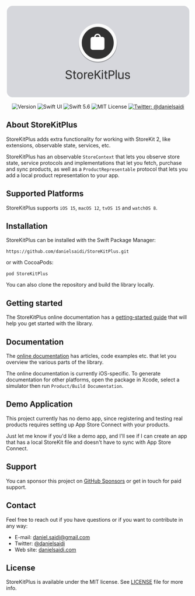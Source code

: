 <p align="center">
    <img src ="Resources/Logo.png" width=500 alt="StoreKitPlus Logo" title="StoreKitPlus" />
</p>

<p align="center">
    <img src="https://img.shields.io/github/v/release/danielsaidi/StoreKitPlus?color=%2300550&sort=semver" alt="Version" />
    <img src="https://img.shields.io/badge/platform-SwiftUI-red.svg" alt="Swift UI" />
    <img src="https://img.shields.io/badge/Swift-5.6-orange.svg" alt="Swift 5.6" />
    <img src="https://img.shields.io/github/license/danielsaidi/StoreKitPlus" alt="MIT License" />
    <a href="https://twitter.com/danielsaidi">
        <img src="https://img.shields.io/badge/contact-@danielsaidi-blue.svg?style=flat" alt="Twitter: @danielsaidi" />
    </a>
</p>


## About StoreKitPlus

StoreKitPlus adds extra functionality for working with StoreKit 2, like extensions, observable state, services, etc. 

StoreKitPlus has an observable ``StoreContext`` that lets you observe store state, service protocols and implementations that let you fetch, purchase and sync products, as well as a ``ProductRepresentable`` protocol that lets you add a local product representation to your app.



## Supported Platforms

StoreKitPlus supports `iOS 15`, `macOS 12`, `tvOS 15` and `watchOS 8`.



## Installation

StoreKitPlus can be installed with the Swift Package Manager:

```
https://github.com/danielsaidi/StoreKitPlus.git
```

or with CocoaPods:

```
pod StoreKitPlus
```

You can also clone the repository and build the library locally.



## Getting started

The StoreKitPlus online documentation has a [getting-started guide][Getting-Started] that will help you get started with the library.



## Documentation

The [online documentation][Documentation] has articles, code examples etc. that let you overview the various parts of the library.

The online documentation is currently iOS-specific. To generate documentation for other platforms, open the package in Xcode, select a simulator then run `Product/Build Documentation`.



## Demo Application

This project currently has no demo app, since registering and testing real products requires setting up App Store Connect with your products.

Just let me know if you'd like a demo app, and I'll see if I can create an app that has a local StoreKit file and doesn't have to sync with App Store Connect. 



## Support

You can sponsor this project on [GitHub Sponsors][Sponsors] or get in touch for paid support.



## Contact

Feel free to reach out if you have questions or if you want to contribute in any way:

* E-mail: [daniel.saidi@gmail.com][Email]
* Twitter: [@danielsaidi][Twitter]
* Web site: [danielsaidi.com][Website]



## License

StoreKitPlus is available under the MIT license. See [LICENSE][License] file for more info.


[Email]: mailto:daniel.saidi@gmail.com
[Twitter]: http://www.twitter.com/danielsaidi
[Website]: http://www.danielsaidi.com
[Sponsors]: https://github.com/sponsors/danielsaidi

[Documentation]: https://danielsaidi.github.io/StoreKitPlus/documentation/storekitplus/
[Getting-Started]: https://danielsaidi.github.io/StoreKitPlus/documentation/storekitplus/getting-started
[License]: https://github.com/danielsaidi/StoreKitPlus/blob/master/LICENSE
